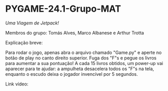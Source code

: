 # PYGAME-24.1-Grupo-MAT

*Uma Viagem de Jetpack!*

Membros do grupo: Tomás Alves, Marco Albanese e Arthur Trotta 

Explicação breve:

Para rodar o jogo, apenas abra o arquivo chamado "Game.py" e aperte no botão de play no canto direito superior. Fuga dos "F"s e pegue os livros para aumentar a sua pontuação! A cada 15 livros obtidos, um power-up vai aparecer para te ajudar: a ampulheta desacelera todos os "F"s na tela, enquanto o escudo deixa o jogador invencível por 5 segundos. 

Link vídeo: 
